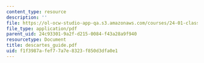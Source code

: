 ```yaml
---
content_type: resource
description: ''
file: https://ol-ocw-studio-app-qa.s3.amazonaws.com/courses/24-01-classics-in-western-philosophy-spring-2006/f1f3987afef77a7e8323f850d3dfa0e1_descartes_guide.pdf
file_type: application/pdf
parent_uid: 24c93301-9a2f-d215-0084-f43a28a9f940
resourcetype: Document
title: descartes_guide.pdf
uid: f1f3987a-fef7-7a7e-8323-f850d3dfa0e1
---
```

